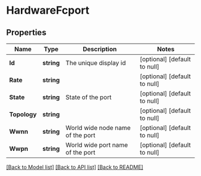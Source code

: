 # HardwareFcport

## Properties
Name | Type | Description | Notes
------------ | ------------- | ------------- | -------------
**Id** | **string** | The unique display id | [optional] [default to null]
**Rate** | **string** |  | [optional] [default to null]
**State** | **string** | State of the port | [optional] [default to null]
**Topology** | **string** |  | [optional] [default to null]
**Wwnn** | **string** | World wide node name of the port | [optional] [default to null]
**Wwpn** | **string** | World wide port name of the port | [optional] [default to null]

[[Back to Model list]](../README.md#documentation-for-models) [[Back to API list]](../README.md#documentation-for-api-endpoints) [[Back to README]](../README.md)


